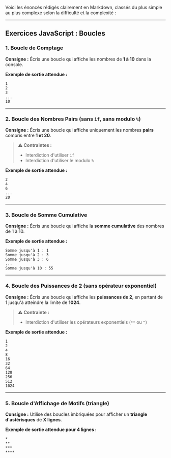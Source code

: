Voici les énoncés rédigés clairement en Markdown, classés du plus simple au plus complexe selon la difficulté et la complexité :

---

## Exercices JavaScript : Boucles

### 1. Boucle de Comptage  
**Consigne :** Écris une boucle qui affiche les nombres de **1 à 10** dans la console.

**Exemple de sortie attendue :**
```
1
2
3
...
10
```

---

### 2. Boucle des Nombres Pairs (sans `if`, sans modulo `%`)  
**Consigne :** Écris une boucle qui affiche uniquement les nombres **pairs** compris entre **1 et 20**.

> **⚠️ Contraintes :**  
> - Interdiction d'utiliser `if`  
> - Interdiction d'utiliser le modulo `%`

**Exemple de sortie attendue :**
```
2
4
6
...
20
```

---

### 3. Boucle de Somme Cumulative  
**Consigne :** Écris une boucle qui affiche la **somme cumulative** des nombres de 1 à 10.

**Exemple de sortie attendue :**
```
Somme jusqu'à 1 : 1
Somme jusqu'à 2 : 3
Somme jusqu'à 3 : 6
...
Somme jusqu'à 10 : 55
```


---

### 4. Boucle des Puissances de 2 (sans opérateur exponentiel)  
**Consigne :** Écris une boucle qui affiche les **puissances de 2**, en partant de 1 jusqu'à atteindre la limite de **1024**.

> **⚠️ Contrainte :**  
> - Interdiction d'utiliser les opérateurs exponentiels (`**` ou `^`)

**Exemple de sortie attendue :**
```
1
2
4
8
16
32
64
128
256
512
1024
```


---

### 5. Boucle d'Affichage de Motifs (triangle)  
**Consigne :** Utilise des boucles imbriquées pour afficher un **triangle d'astérisques** de **X lignes**.

**Exemple de sortie attendue pour 4 lignes :**
```
*
**
***
****
```
